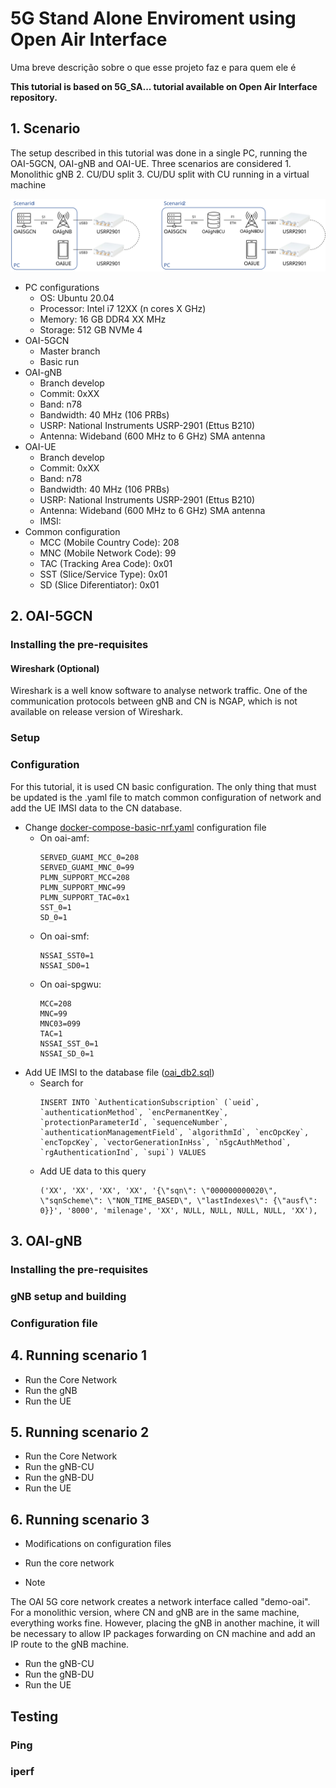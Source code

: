 
# 5G Stand Alone Enviroment using Open Air Interface

Uma breve descrição sobre o que esse projeto faz e para quem ele é

<b>This tutorial is based on 5G_SA... tutorial available on Open Air Interface repository.</b>

## 1. Scenario

The setup described in this tutorial was done in a single PC, running the OAI-5GCN, OAI-gNB and OAI-UE. Three scenarios are considered
    1. Monolithic gNB
    2. CU/DU split
    3. CU/DU split with CU running in a virtual machine

<img src="figures/scenarios_v2.svg" width="1000">

- PC configurations
    - OS: Ubuntu 20.04
    - Processor: Intel i7 12XX (n cores X GHz)
    - Memory: 16 GB DDR4 XX MHz
    - Storage: 512 GB NVMe 4
- OAI-5GCN
    - Master branch
    - Basic run
- OAI-gNB
    - Branch develop
    - Commit: 0xXX
    - Band: n78
    - Bandwidth: 40 MHz (106 PRBs)
    - USRP: National Instruments USRP-2901 (Ettus B210)
    - Antenna: Wideband (600 MHz to 6 GHz) SMA antenna
- OAI-UE
    - Branch develop
    - Commit: 0xXX
    - Band: n78
    - Bandwidth: 40 MHz (106 PRBs)
    - USRP: National Instruments USRP-2901 (Ettus B210)
    - Antenna: Wideband (600 MHz to 6 GHz) SMA antenna
    - IMSI: 
- Common configuration
    - MCC (Mobile Country Code): 208
    - MNC (Mobile Network Code): 99
    - TAC (Tracking Area Code): 0x01
    - SST (Slice/Service Type): 0x01
    - SD (Slice Diferentiator): 0x01

## 2. OAI-5GCN

### Installing the pre-requisites

#### Wireshark (Optional)

Wireshark is a well know software to analyse network traffic. One of the communication protocols between gNB and CN is NGAP, which is not available on release version of Wireshark. 

### Setup
### Configuration

For this tutorial, it is used CN basic configuration. The only thing that must be updated is the .yaml file to match common configuration of network and add the UE IMSI data to the CN database.

- Change [docker-compose-basic-nrf.yaml](https://gitlab.eurecom.fr/oai/cn5g/oai-cn5g-fed/-/blob/master/docker-compose/docker-compose-basic-nrf.yaml) configuration file
    - On oai-amf:
        ```
        SERVED_GUAMI_MCC_0=208
        SERVED_GUAMI_MNC_0=99
        PLMN_SUPPORT_MCC=208
        PLMN_SUPPORT_MNC=99
        PLMN_SUPPORT_TAC=0x1
        SST_0=1
        SD_0=1
        ```
    - On oai-smf:
        ```
        NSSAI_SST0=1
        NSSAI_SD0=1
        ```
    - On oai-spgwu:
        ```
        MCC=208
        MNC=99
        MNC03=099
        TAC=1
        NSSAI_SST_0=1
        NSSAI_SD_0=1
        ```
- Add UE IMSI to the database file ([oai_db2.sql](https://gitlab.eurecom.fr/oai/cn5g/oai-cn5g-fed/-/blob/master/docker-compose/database/oai_db2.sql))
    - Search for 
        ```
        INSERT INTO `AuthenticationSubscription` (`ueid`, `authenticationMethod`, `encPermanentKey`, `protectionParameterId`, `sequenceNumber`, `authenticationManagementField`, `algorithmId`, `encOpcKey`, `encTopcKey`, `vectorGenerationInHss`, `n5gcAuthMethod`, `rgAuthenticationInd`, `supi`) VALUES
        ```
    - Add UE data to this query
        ```
        ('XX', 'XX', 'XX', 'XX', '{\"sqn\": \"000000000020\", \"sqnScheme\": \"NON_TIME_BASED\", \"lastIndexes\": {\"ausf\": 0}}', '8000', 'milenage', 'XX', NULL, NULL, NULL, NULL, 'XX'),
        ```
        
## 3. OAI-gNB

### Installing the pre-requisites

### gNB setup and building

### Configuration file

## 4. Running scenario 1

- Run the Core Network
- Run the gNB
- Run the UE

## 5. Running scenario 2

- Run the Core Network
- Run the gNB-CU
- Run the gNB-DU
- Run the UE

## 6. Running scenario 3

- Modifications on configuration files
- Run the core network

- Note

The OAI 5G core network creates a network interface called "demo-oai". For a monolithic version, where CN and gNB are in the same machine, everything works fine. However, placing the gNB in another machine, it will be necessary to allow IP packages forwarding on CN machine and add an IP route to the gNB machine.

- Run the gNB-CU
- Run the gNB-DU
- Run the UE

## Testing

### Ping
### iperf

